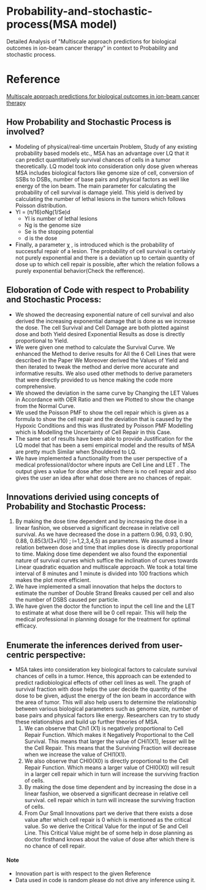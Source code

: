 # Probability-and-stochastic-process(MSA model)
Detailed Analysis of "Multiscale approach predictions for biological outcomes in ion-beam cancer therapy" in context to Probability and stochastic process.
# Reference
 [Multiscale approach predictions for biological outcomes in ion-beam cancer therapy](https://www.nature.com/articles/srep27654)

## How Probability and Stochastic Process is involved?
* Modeling of physical/real-time uncertain Problem, Study of any existing probability based models etc., MSA has an advantage over LQ that it can predict quantitatively survival chances of cells in a tumor theoretically. LQ model took into consideration only dose given whereas MSA includes biological factors like genome size of cell, conversion of SSBs to DSBs, number of base pairs and physical factors as well like energy of the ion beam. The main parameter for calculating the probability of cell survival is damage yield. This yield is derived by calculating the number of lethal lesions in the tumors which follows Poisson distribution.
* Yl = (π/16)σNg(1/Se)d 
  * Yl is number of lethal lesions 
  * Ng is the genome size 
  * Se is the stopping potential 
  * d is the dose
* Finally, a parameter χ , is introduced which is the probability of successful repair of a lesion. The probability of cell survival is certainly not purely exponential and there is a deviation up to certain quantity of dose up to which cell repair is possible, after which the relation follows a purely exponential behavior(Check the refference).
## Eloboration of Code with respect to Probability and Stochastic Process: 
* We showed the decreasing exponential nature of cell survival and also derived the increasing exponential damage that is done as we increase the dose. The cell Survival and Cell Damage are both plotted against dose and both Yield desired Exponential Results as dose is directly proportional to Yield.
* We were given one method to calculate the Survival Curve. We enhanced the Method to derive results for All the 6 Cell Lines that were described in the Paper We Moreover derived the Values of Yield and then iterated to tweak the method and derive more accurate and informative results. We also used other methods to derive parameters that were directly provided to us hence making the code more comprehensive.
* We showed the deviation in the same curve by Changing the LET Values in Accordance with OER Ratio and then we Plotted to show the change from the Normal Curve.
* We used the Poisson PMF to show the cell repair which is given as a formula to show the cell repair and the deviation that is caused by the Hypoxic Conditions and this was illustrated by Poisson PMF Modelling which is Modelling the Uncertainty of Cell Repair in this Case.
* The same set of results have been able to provide Justification for the LQ model that has been a semi empirical model and the results of MSA are pretty much Similar when Shouldered to LQ.
* We have implemented a functionality from the user perspective of a medical professional/doctor where inputs are Cell Line and LET . The output gives a value for dose after which there is no cell repair and also gives the user an idea after what dose there are no chances of repair.

## Innovations derivied using concepts of Probability and Stochastic Process: 
1.  By making the dose time dependent and by increasing the dose in a linear fashion, we observed a significant decrease in relative cell survival. As we have decreased the dose in a pattern 0.96, 0.93, 0.90, 0.88, 0.85(3/(3+i/10) ; i=1,2,3,4,5) as parameters. We assumed a linear relation between dose and time that implies dose is directly proportional to time. Making dose time dependent we also found the exponential nature of survival curves which suffice the inclination of curves towards Linear quadratic equation and multiscale approach. We took a total time interval of 8 minutes and 1 minute is divided into 100 fractions which makes the plot more efficient.
2. We have implemented a small innovation that helps the doctors to estimate the number of Double Strand Breaks caused per cell and also the number of DSBS caused per particle.
3. We have given the doctor the function to input the cell line and the LET to estimate at what dose there will be 0 cell repair. This will help the medical professional in planning dosage for the treatment for optimal efficacy.

## Enumerate the inferences derived from user-centric perspective: 
* MSA takes into consideration key biological factors to calculate survival chances of cells in a tumor. Hence, this approach can be extended to predict radiobiological effects of other cell lines as well. The graph of survival fraction with dose helps the user decide the quantity of the dose to be given, adjust the energy of the ion beam in accordance with the area of tumor. This will also help users to determine the relationship between various biological parameters such as genome size, number of base pairs and physical factors like energy. Researchers can try to study these relationships and build up further theories of MSA.
  1. We can observe that Chi1 (X1) is negatively proportional to Cell Repair Function. Which makes it Negatively Proportional to the Cell Survival. This means that larger the value of CHi1(X1), lesser will be the Cell Repair. This means that the Surviving Fraction will decrease when we increase the value of CHI1(X1).
  2. We also observe that CHI0(X0) is directly proportional to the Cell Repair Function. Which means a larger value of CHI0(X0) will result in a larger cell repair which in turn will increase the surviving fraction of cells.
  3. By making the dose time dependent and by increasing the dose in a linear fashion, we observed a significant decrease in relative cell survival. cell repair which in turn will increase the surviving fraction of cells.
  4.  From Our Small Innovations part we derive that there exists a dose value after which cell repair is 0 which is mentioned as the critical value. So we derive the Critical Value for the input of Se and Cell Line. This Critical Value might be of some help in dose planning as doctor firsthand knows about the value of dose after which there is no chance of cell repair.

#### Note
* Innovation part is with respect to the given Reference
* Data used in code is random please do not drive any inference using it.
